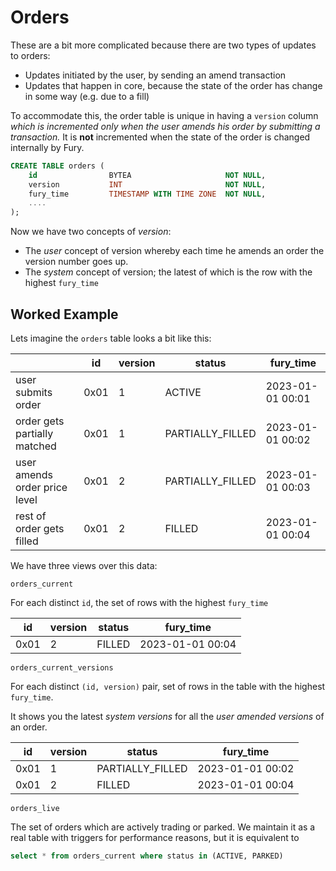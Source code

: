 # Orders

These are a bit more complicated because there are two types of updates to orders:

- Updates initiated by the user, by sending an amend transaction
- Updates that happen in core, because the state of the order has change in some way (e.g. due to a fill)

To accommodate this, the order table is unique in having a `version` column *which is incremented only when the user amends his order by submitting a transaction.* It is ******not****** incremented when the state of the order is changed internally by Fury.

```sql
CREATE TABLE orders (
    id                BYTEA                     NOT NULL,
    version           INT                       NOT NULL,
    fury_time         TIMESTAMP WITH TIME ZONE  NOT NULL,
    ....
);
```

Now we have two concepts of *version*:

- The *user* concept of version whereby each time he amends an order the version number goes up.
- The *system* concept of version; the latest of which is the row with the highest `fury_time`

## Worked Example

Lets imagine the `orders` table looks a bit like this:

|  | id | version | status | fury_time |
| --- | --- | --- | --- | --- |
| user submits order | 0x01 | 1 | ACTIVE            | 2023-01-01 00:01 |
| order gets partially matched | 0x01 | 1 | PARTIALLY_FILLED  | 2023-01-01 00:02 |
| user amends order price level | 0x01 | 2 | PARTIALLY_FILLED  | 2023-01-01 00:03 |
| rest of order gets filled | 0x01 | 2 | FILLED            | 2023-01-01 00:04 |

We have three views over this data:

`orders_current`

For each distinct `id`, the set of rows with the highest `fury_time`

| id | version | status | fury_time |
| --- | --- | --- | --- |
| 0x01 | 2 | FILLED            | 2023-01-01 00:04 |

`orders_current_versions`

For each distinct `(id, version)` pair, set of rows in the table with the highest `fury_time`. 

It shows you the latest *system versions* for all the *user amended versions* of an order. 

| id | version | status | fury_time |
| --- | --- | --- | --- |
| 0x01 | 1 | PARTIALLY_FILLED  | 2023-01-01 00:02 |
| 0x01 | 2 | FILLED            | 2023-01-01 00:04 |

`orders_live`

The set of orders which are actively trading or parked. We maintain it as a real table with triggers for performance reasons, but it is equivalent to 

```sql
select * from orders_current where status in (ACTIVE, PARKED)
```